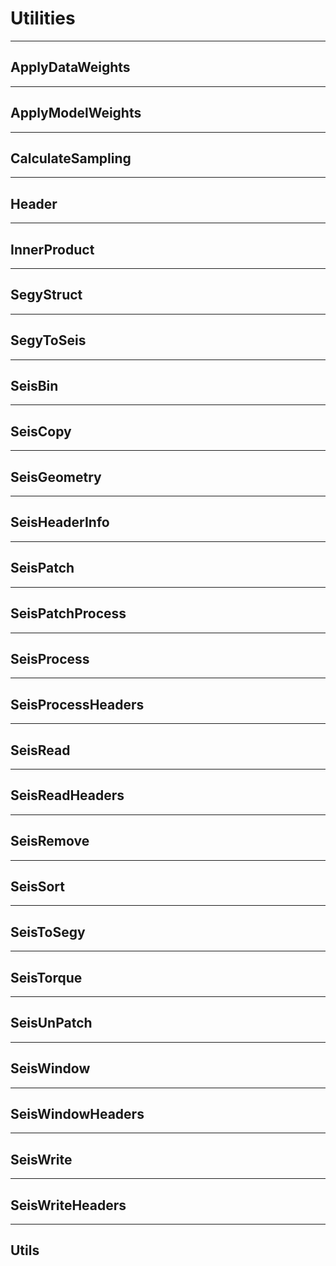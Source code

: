 
<a id='Utilities-1'></a>

# Utilities


---


<a id='ApplyDataWeights-1'></a>

## ApplyDataWeights


---


<a id='ApplyModelWeights-1'></a>

## ApplyModelWeights


---


<a id='CalculateSampling-1'></a>

## CalculateSampling


---


<a id='Header-1'></a>

## Header


---


<a id='InnerProduct-1'></a>

## InnerProduct


---


<a id='SegyStruct-1'></a>

## SegyStruct


---


<a id='SegyToSeis-1'></a>

## SegyToSeis


---


<a id='SeisBin-1'></a>

## SeisBin


---


<a id='SeisCopy-1'></a>

## SeisCopy


---


<a id='SeisGeometry-1'></a>

## SeisGeometry


---


<a id='SeisHeaderInfo-1'></a>

## SeisHeaderInfo


---


<a id='SeisPatch-1'></a>

## SeisPatch


---


<a id='SeisPatchProcess-1'></a>

## SeisPatchProcess


---


<a id='SeisProcess-1'></a>

## SeisProcess


---


<a id='SeisProcessHeaders-1'></a>

## SeisProcessHeaders


---


<a id='SeisRead-1'></a>

## SeisRead


---


<a id='SeisReadHeaders-1'></a>

## SeisReadHeaders


---


<a id='SeisRemove-1'></a>

## SeisRemove


---


<a id='SeisSort-1'></a>

## SeisSort


---


<a id='SeisToSegy-1'></a>

## SeisToSegy


---


<a id='SeisTorque-1'></a>

## SeisTorque


---


<a id='SeisUnPatch-1'></a>

## SeisUnPatch


---


<a id='SeisWindow-1'></a>

## SeisWindow


---


<a id='SeisWindowHeaders-1'></a>

## SeisWindowHeaders


---


<a id='SeisWrite-1'></a>

## SeisWrite


---


<a id='SeisWriteHeaders-1'></a>

## SeisWriteHeaders


---


<a id='Utils-1'></a>

## Utils

